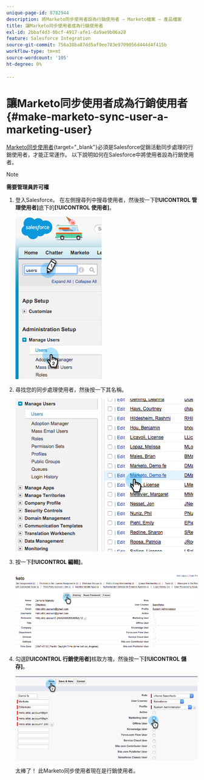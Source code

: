 ```yaml
---
unique-page-id: 8782944
description: 將Marketo同步使用者設為行銷使用者 — Marketo檔案 — 產品檔案
title: 讓Marketo同步使用者成為行銷使用者
exl-id: 2bbaf4d3-0bcf-4917-afe1-da9ae9b06a28
feature: Salesforce Integration
source-git-commit: 756a38ba87dd5af9ee783e9709056d444d4f415b
workflow-type: tm+mt
source-wordcount: '105'
ht-degree: 0%

---
```


# 讓Marketo同步使用者成為行銷使用者 {#make-marketo-sync-user-a-marketing-user}

[Marketo同步使用者](/help/marketo/product-docs/crm-sync/salesforce-sync/setup/enterprise-unlimited-edition/step-2-of-3-create-a-salesforce-user-for-marketo-enterprise-unlimited.md){target="_blank"}必須是Salesforce促銷活動同步處理的行銷使用者，才能正常運作。 以下說明如何在Salesforce中將使用者設為行銷使用者。

>[!NOTE]
>
>**需要管理員許可權**

1. 登入Salesforce。 在左側搜尋列中搜尋使用者，然後按一下&#x200B;**[!UICONTROL 管理使用者]**&#x200B;底下的&#x200B;**[!UICONTROL 使用者]**。

   ![](assets/image2015-7-8-14-3a25-3a49.png)

1. 尋找您的同步處理使用者，然後按一下其名稱。

   ![](assets/image2015-7-8-14-3a27-3a32.png)

1. 按一下&#x200B;**[!UICONTROL 編輯]**。

   ![](assets/image2015-7-8-14-3a29-3a7.png)

1. 勾選&#x200B;**[!UICONTROL 行銷使用者]**&#x200B;核取方塊，然後按一下&#x200B;**[!UICONTROL 儲存]**。

   ![](assets/image2015-7-8-14-3a30-3a16.png)

   太棒了！ 此Marketo同步使用者現在是行銷使用者。
